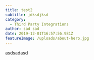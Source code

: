 ```yaml
---
title: test2
subtitle: jdksdjksd
category:
  - Third Party Integrations
author: sad sad
date: 2019-12-01T16:57:56.981Z
featureImage: /uploads/about-hero.jpg
---
```

asdsadasd
